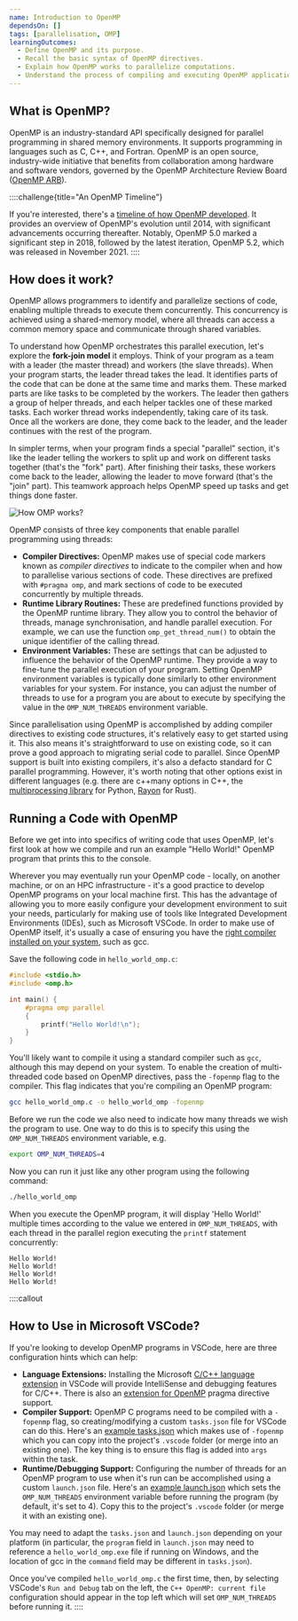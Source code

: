 ```yaml
---
name: Introduction to OpenMP
dependsOn: []
tags: [parallelisation, OMP]
learningOutcomes:
  - Define OpenMP and its purpose.
  - Recall the basic syntax of OpenMP directives.
  - Explain how OpenMP works to parallelize computations.
  - Understand the process of compiling and executing OpenMP applications.
---
```


## What is OpenMP?

OpenMP is an industry-standard API specifically designed for parallel programming in shared memory environments. It supports programming in languages such as C, C++, and Fortran. OpenMP is an open source, industry-wide initiative that benefits from collaboration among hardware and software vendors, governed by the OpenMP Architecture Review Board ([OpenMP ARB](https://www.openmp.org/)).

::::challenge{title="An OpenMP Timeline"}

If you're interested, there's a [timeline of how OpenMP developed](https://www.openmp.org/uncategorized/openmp-timeline/).
It provides an overview of OpenMP's evolution until 2014, with significant advancements
occurring thereafter. Notably, OpenMP 5.0 marked a significant step in 2018, followed by the latest
iteration, OpenMP 5.2, which was released in November 2021.
::::

## How does it work?

OpenMP allows programmers to identify and parallelize sections of code, enabling multiple threads to execute them concurrently. This concurrency is achieved using a shared-memory model, where all threads can access a common memory space and communicate through shared variables.

To understand how OpenMP orchestrates this parallel execution, let's explore the **fork-join model** it employs. Think of your program as a team with a leader (the master thread) and workers (the slave threads). When your program starts, the leader thread takes the lead. It identifies parts of the code that can be done at the same time and marks them. These marked parts are like tasks to be completed by the workers. The leader then gathers a group of helper threads, and each helper tackles one of these marked tasks. Each worker thread works independently, taking care of its task. Once all the workers are done, they come back to the leader, and the leader continues with the rest of the program.

In simpler terms, when your program finds a special "parallel" section, it's like the leader telling the workers to split up and work on different tasks together (that's the "fork" part). After finishing their tasks, these workers come back to the leader, allowing the leader to move forward (that's the "join" part). This teamwork approach helps OpenMP speed up tasks and get things done faster.

![How OMP works?](fig/fork-join.png)

OpenMP consists of three key components that enable parallel programming using threads:

- **Compiler Directives:** OpenMP makes use of special code markers known as *compiler directives* to indicate to the compiler when and how to parallelise various sections of code. These directives are prefixed with `#pragma omp`, and mark sections of code to be executed concurrently by multiple threads.
- **Runtime Library Routines:** These are predefined functions provided by the OpenMP runtime library. They allow you to control the behavior of threads, manage synchronisation, and handle parallel execution. For example, we can use the function `omp_get_thread_num()` to obtain the unique identifier of the calling thread.
- **Environment Variables:** These are settings that can be adjusted to influence the behavior of the OpenMP runtime. They provide a way to fine-tune the parallel execution of your program. Setting OpenMP environment variables is typically done similarly to other environment variables for your system. For instance, you can adjust the number of threads to use for a program you are about to execute by specifying the value in the `OMP_NUM_THREADS` environment variable.

Since parallelisation using OpenMP is accomplished by adding compiler directives to existing code structures, it's relatively easy to get started using it.
This also means it's straightforward to use on existing code, so it can prove a good approach to migrating serial code to parallel.
Since OpenMP support is built into existing compilers, it's also a defacto standard for C parallel programming.
However, it's worth noting that other options exist in different languages (e.g. there are c++many options in C++, the [multiprocessing library](https://docs.python.org/3/library/multiprocessing.html) for Python, [Rayon](https://docs.rs/rayon/latest/rayon/) for Rust).

## Running a Code with OpenMP

Before we get into into specifics of writing code that uses OpenMP, let's first look at how we compile and run an example "Hello World!" OpenMP program that prints this to the console.

Wherever you may eventually run your OpenMP code - locally, on another machine, or on an HPC infrastructure - it's a good practice to develop OpenMP programs on your local machine first.
This has the advantage of allowing you to more easily configure your development environment to suit your needs, particularly for making use of tools like Integrated Development Environments (IDEs), such as Microsoft VSCode.
In order to make use of OpenMP itself, it's usually a case of ensuring you have the [right compiler installed on your system](https://www.openmp.org/resources/openmp-compilers-tools/), such as gcc.

Save the following code in `hello_world_omp.c`:

~~~c
#include <stdio.h>
#include <omp.h>

int main() {
    #pragma omp parallel
    {
        printf("Hello World!\n");
    }
}
~~~

You'll likely want to compile it using a standard compiler such as `gcc`, although this may depend on your system. To enable the creation of multi-threaded code based on OpenMP directives, pass the `-fopenmp` flag to the compiler. This flag indicates that you're compiling an OpenMP program:

~~~bash
gcc hello_world_omp.c -o hello_world_omp -fopenmp
~~~

Before we run the code we also need to indicate how many threads we wish the program to use.
One way to do this is to specify this using the `OMP_NUM_THREADS` environment variable, e.g.

~~~bash
export OMP_NUM_THREADS=4
~~~

Now you can run it just like any other program using the following command:

~~~bash
./hello_world_omp
~~~

When you execute the OpenMP program,
it will display 'Hello World!' multiple times according to the value we entered in `OMP_NUM_THREADS`,
with each thread in the parallel region executing the `printf` statement concurrently:

~~~text
Hello World!
Hello World!
Hello World!
Hello World!
~~~

::::callout

## How to Use in Microsoft VSCode?

If you're looking to develop OpenMP programs in VSCode, here are three configuration hints which can help:

- **Language Extensions:** Installing the Microsoft [C/C++ language extension](https://marketplace.visualstudio.com/items?itemName=ms-vscode.cpptools) in VSCode will provide IntelliSense and debugging features for C/C++. There is also an [extension for OpenMP](https://marketplace.visualstudio.com/items?itemName=idma88.omp-pragma) pragma directive support.
- **Compiler Support:** OpenMP C programs need to be compiled with a `-fopenmp` flag, so creating/modifying a custom `tasks.json` file for VSCode can do this. Here's an [example tasks.json](code/vscode/tasks.json) which makes use of `-fopenmp` which you can copy into the project's `.vscode` folder (or merge into an existing one). The key thing is to ensure this flag is added into `args` within the task.
- **Runtime/Debugging Support:** Configuring the number of threads for an OpenMP program to use when it's run can be accomplished using a custom `launch.json` file. Here's an [example launch.json](code/vscode/launch.json) which sets the `OMP_NUM_THREADS` environment variable before running the program (by default, it's set to 4). Copy this to the project's `.vscode` folder (or merge it with an existing one).

You may need to adapt the `tasks.json` and `launch.json` depending on your platform (in particular, the `program` field in `launch.json` may need to reference a `hello_world_omp.exe` file if running on Windows, and the location of gcc in the `command` field may be different in `tasks.json`).

Once you've compiled `hello_world_omp.c` the first time, then, by selecting VSCode's `Run and Debug` tab on the left, the `C++ OpenMP: current file` configuration should appear in the top left which will set `OMP_NUM_THREADS` before running it.
::::
